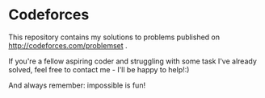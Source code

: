 # Codeforces

This repository contains my solutions to problems published on http://codeforces.com/problemset .

If you're a fellow aspiring coder and struggling with some task I've already solved, feel free to contact me - I'll be happy to help!:)


And always remember: impossible is fun!
